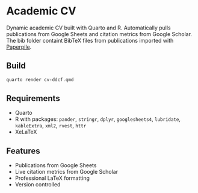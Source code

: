 # Academic CV

Dynamic academic CV built with Quarto and R. Automatically pulls publications from Google Sheets and citation metrics from Google Scholar. The bib folder containt BibTeX files from publications imported with [Paperpile](https://paperpile.com/).

## Build

```bash
quarto render cv-ddcf.qmd
```

## Requirements

- Quarto
- R with packages: `pander`, `stringr`, `dplyr`, `googlesheets4`, `lubridate`, `kableExtra`, `xml2`, `rvest`, `httr`
- XeLaTeX

## Features

- Publications from Google Sheets
- Live citation metrics from Google Scholar
- Professional LaTeX formatting
- Version controlled
